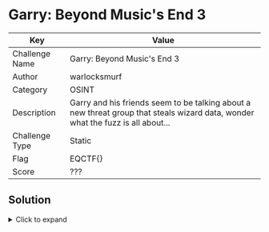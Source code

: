 # Garry: Beyond Music's End 3

| Key            | Value                                                                                                                        |
|----------------|------------------------------------------------------------------------------------------------------------------------------|
| Challenge Name | Garry: Beyond Music's End 3                                                                                                  |
| Author         | warlocksmurf                                                                                                                 |
| Category       | OSINT                                                                                                                        |
| Description    | Garry and his friends seem to be talking about a new threat group that steals wizard data, wonder what the fuzz is all about... |
| Challenge Type | Static                                                                                                                       |
| Flag           | EQCTF{}                                                                                                                   |
| Score          | ???                                                                                                                          |

## Solution

<details>
<summary>Click to expand</summary>

Attempt the challenge first: https://eqctf.com/
